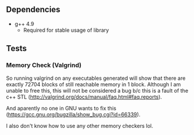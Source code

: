 ## Dependencies
- g++ 4.9
  - Required for stable usage of <regex> library

## Tests

### Memory Check (Valgrind)
So running valgrind on any executables generated will show that there are 
exactly 72704 blocks of still reachable memory in 1 block. Although I am unable to free 
this, this will not be considered a bug b/c this is a fault of the c++ STL (http://valgrind.org/docs/manual/faq.html#faq.reports).

And aparently no one in GNU wants to fix this (https://gcc.gnu.org/bugzilla/show_bug.cgi?id=66339).

I also don't know how to use any other memory checkers lol.
